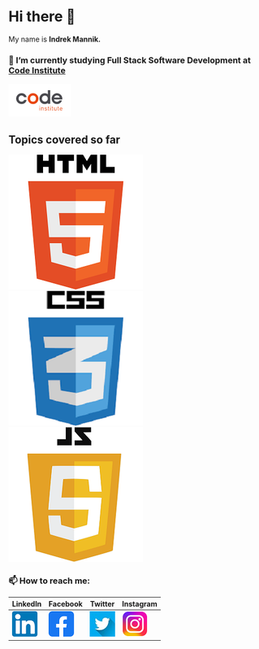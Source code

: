 # Hi there 👋

 My name is <b>Indrek Mannik.</b>

### 🌱 I’m currently studying Full Stack Software Development at [Code Institute](https://codeinstitute.net/ie/) 

![alt text](code-logo.png "Code Institute")

## Topics covered so far
![](/html5.png) ![](/css3.png) ![](/JavaScript5.png)

### 📫 How to reach me:

| LinkedIn | Facebook | Twitter | Instagram |
|---|---|---|---|
| [![](/in_logo.png)](https://www.linkedin.com/jobs/collections/recommended/?currentJobId=3362844335/?target=_blank) | [![](/fb_logo.png)](facebook.com/ind.rek.5) | [![](/twitter_logo.jpeg)](https://twitter.com/intc21) | [![](/instagram_logo.png)](https://www.instagram.com/intc21/) |

 


<!--
Here are some ideas to get you started:

- 🔭 I’m currently working on ...

- 👯 I’m looking to collaborate on ...
- 🤔 I’m looking for help with ...
- 💬 Ask me about ...
- 📫 How to reach me: ...
- 😄 Pronouns: ...
- ⚡ Fun fact: ...
-->
